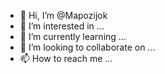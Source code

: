 - 👋 Hi, I’m @Mapozijok
- 👀 I’m interested in ...
- 🌱 I’m currently learning ...
- 💞️ I’m looking to collaborate on ...
- 📫 How to reach me ...

<!---
Mapozijok/Mapozijok is a ✨ special ✨ repository because its `README.md` (this file) appears on your GitHub profile.
You can click the Preview link to take a look at your changes.
--->
